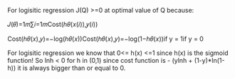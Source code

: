 For logisitic regression J(Q) >=0 at optimal value of Q because: 

𝐽(𝜃)=1𝑚∑𝑖=1𝑚Cost(ℎ𝜃(𝑥(𝑖)),𝑦(𝑖))

Cost(ℎ𝜃(𝑥),𝑦)=−log(ℎ𝜃(𝑥))Cost(ℎ𝜃(𝑥),𝑦)=−log(1−ℎ𝜃(𝑥))if y = 1if y = 0

For logisitic regression we know that 0<= h(x) <=1 since h(x) is the sigmoid function!
So lnh < 0 for h in (0,1)
since cost function is - (ylnh + (1-y)*ln(1-h)) it is always bigger than or equal to 0.